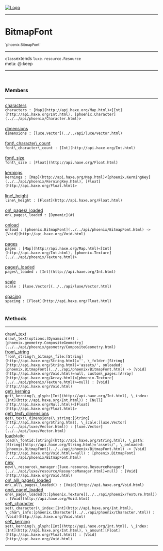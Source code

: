 
[![Logo](../../images/logo.png)](../../api/index.html)

---


<h1>BitmapFont</h1>
<small>`phoenix.BitmapFont`</small>



<hr/>

`class`extends <code><span>luxe.resource.Resource</span></code><br/><span class="meta">
meta: @:keep</span>

<hr/>


&nbsp;
&nbsp;




<h3>Members</h3> <hr/><span class="member apipage">
                <a name="characters"><a class="lift" href="#characters">characters</a></a><div class="clear"></div>
                <code class="signature apipage">characters : [Map](http://api.haxe.org/Map.html)&lt;[Int](http://api.haxe.org/Int.html), [phoenix.Character](../../api/phoenix/Character.html)&gt;</code><br/></span>
            <span class="small_desc_flat"></span><br/><span class="member apipage">
                <a name="dimensions"><a class="lift" href="#dimensions">dimensions</a></a><div class="clear"></div>
                <code class="signature apipage">dimensions : [luxe.Vector](../../api/luxe/Vector.html)</code><br/></span>
            <span class="small_desc_flat"></span><br/><span class="member apipage">
                <a name="font_character_count"><a class="lift" href="#font_character_count">font\_character\_count</a></a><div class="clear"></div>
                <code class="signature apipage">font\_character\_count : [Int](http://api.haxe.org/Int.html)</code><br/></span>
            <span class="small_desc_flat"></span><br/><span class="member apipage">
                <a name="font_size"><a class="lift" href="#font_size">font\_size</a></a><div class="clear"></div>
                <code class="signature apipage">font\_size : [Float](http://api.haxe.org/Float.html)</code><br/></span>
            <span class="small_desc_flat"></span><br/><span class="member apipage">
                <a name="kernings"><a class="lift" href="#kernings">kernings</a></a><div class="clear"></div>
                <code class="signature apipage">kernings : [Map](http://api.haxe.org/Map.html)&lt;[phoenix.KerningKey](../../api/phoenix/KerningKey.html), [Float](http://api.haxe.org/Float.html)&gt;</code><br/></span>
            <span class="small_desc_flat"></span><br/><span class="member apipage">
                <a name="line_height"><a class="lift" href="#line_height">line\_height</a></a><div class="clear"></div>
                <code class="signature apipage">line\_height : [Float](http://api.haxe.org/Float.html)</code><br/></span>
            <span class="small_desc_flat"></span><br/><span class="member apipage">
                <a name="on_pages_loaded"><a class="lift" href="#on_pages_loaded">on\_pages\_loaded</a></a><div class="clear"></div>
                <code class="signature apipage">on\_pages\_loaded : [Dynamic](#)</code><br/></span>
            <span class="small_desc_flat"></span><br/><span class="member apipage">
                <a name="onload"><a class="lift" href="#onload">onload</a></a><div class="clear"></div>
                <code class="signature apipage">onload : [phoenix.BitmapFont](../../api/phoenix/BitmapFont.html)&nbsp;-&gt; [Void](http://api.haxe.org/Void.html)</code><br/></span>
            <span class="small_desc_flat"></span><br/><span class="member apipage">
                <a name="pages"><a class="lift" href="#pages">pages</a></a><div class="clear"></div>
                <code class="signature apipage">pages : [Map](http://api.haxe.org/Map.html)&lt;[Int](http://api.haxe.org/Int.html), [phoenix.Texture](../../api/phoenix/Texture.html)&gt;</code><br/></span>
            <span class="small_desc_flat"></span><br/><span class="member apipage">
                <a name="pages_loaded"><a class="lift" href="#pages_loaded">pages\_loaded</a></a><div class="clear"></div>
                <code class="signature apipage">pages\_loaded : [Int](http://api.haxe.org/Int.html)</code><br/></span>
            <span class="small_desc_flat"></span><br/><span class="member apipage">
                <a name="scale"><a class="lift" href="#scale">scale</a></a><div class="clear"></div>
                <code class="signature apipage">scale : [luxe.Vector](../../api/luxe/Vector.html)</code><br/></span>
            <span class="small_desc_flat"></span><br/><span class="member apipage">
                <a name="spacing"><a class="lift" href="#spacing">spacing</a></a><div class="clear"></div>
                <code class="signature apipage">spacing : [Float](http://api.haxe.org/Float.html)</code><br/></span>
            <span class="small_desc_flat"></span><br/>


<h3>Methods</h3> <hr/><span class="method apipage">
            <a name="draw_text"><a class="lift" href="#draw_text">draw\_text</a></a><div class="clear"></div>
            <code class="signature apipage">draw\_text(options:[Dynamic](#)<span></span>) : [phoenix.geometry.CompositeGeometry](../../api/phoenix/geometry/CompositeGeometry.html)</code><br/><span class="small_desc_flat"></span>


</span>
<span class="method apipage">
            <a name="from_string"><a class="lift" href="#from_string">from\_string</a></a><div class="clear"></div>
            <code class="signature apipage">from\_string(\_bitmap\_file:[String](http://api.haxe.org/String.html)<span>=&#x27;&#x27;</span>, \_folder:[String](http://api.haxe.org/String.html)<span>=&#x27;assets/&#x27;</span>, onloaded:[phoenix.BitmapFont](../../api/phoenix/BitmapFont.html)&nbsp;-&gt; [Void](http://api.haxe.org/Void.html)<span>=null</span>, custom\_pages:[Array](http://api.haxe.org/Array.html)&lt;[phoenix.Texture](../../api/phoenix/Texture.html)&gt;<span>=null</span>) : [Void](http://api.haxe.org/Void.html)</code><br/><span class="small_desc_flat"></span>


</span>
<span class="method apipage">
            <a name="get_kerning"><a class="lift" href="#get_kerning">get\_kerning</a></a><div class="clear"></div>
            <code class="signature apipage">get\_kerning(\_glyph:[Int](http://api.haxe.org/Int.html)<span></span>, \_index:[Int](http://api.haxe.org/Int.html)<span></span>) : [Null](http://api.haxe.org/Null.html)&lt;[Float](http://api.haxe.org/Float.html)&gt;</code><br/><span class="small_desc_flat"></span>


</span>
<span class="method apipage">
            <a name="get_text_dimensions"><a class="lift" href="#get_text_dimensions">get\_text\_dimensions</a></a><div class="clear"></div>
            <code class="signature apipage">get\_text\_dimensions(\_string:[String](http://api.haxe.org/String.html)<span></span>, \_scale:[luxe.Vector](../../api/luxe/Vector.html)<span></span>) : [luxe.Vector](../../api/luxe/Vector.html)</code><br/><span class="small_desc_flat"></span>


</span>
<span class="method apipage">
            <a name="load"><a class="lift" href="#load">load</a></a><span class="inline-block static">static</span><div class="clear"></div>
            <code class="signature apipage">load(\_fontid:[String](http://api.haxe.org/String.html)<span></span>, \_path:[String](http://api.haxe.org/String.html)<span>=&#x27;assets/&#x27;</span>, \_onloaded:[phoenix.BitmapFont](../../api/phoenix/BitmapFont.html)&nbsp;-&gt; [Void](http://api.haxe.org/Void.html)<span>=null</span>) : [phoenix.BitmapFont](../../api/phoenix/BitmapFont.html)</code><br/><span class="small_desc_flat"></span>


</span>
<span class="method apipage">
            <a name="new"><a class="lift" href="#new">new</a></a><div class="clear"></div>
            <code class="signature apipage">new(\_resource\_manager:[luxe.resource.ResourceManager](../../api/luxe/resource/ResourceManager.html)<span>=null</span>) : [Void](http://api.haxe.org/Void.html)</code><br/><span class="small_desc_flat"></span>


</span>
<span class="method apipage">
            <a name="on_all_pages_loaded"><a class="lift" href="#on_all_pages_loaded">on\_all\_pages\_loaded</a></a><div class="clear"></div>
            <code class="signature apipage">on\_all\_pages\_loaded() : [Void](http://api.haxe.org/Void.html)</code><br/><span class="small_desc_flat"></span>


</span>
<span class="method apipage">
            <a name="one_page_loaded"><a class="lift" href="#one_page_loaded">one\_page\_loaded</a></a><div class="clear"></div>
            <code class="signature apipage">one\_page\_loaded(t:[phoenix.Texture](../../api/phoenix/Texture.html)<span></span>) : [Void](http://api.haxe.org/Void.html)</code><br/><span class="small_desc_flat"></span>


</span>
<span class="method apipage">
            <a name="set_character"><a class="lift" href="#set_character">set\_character</a></a><div class="clear"></div>
            <code class="signature apipage">set\_character(\_index:[Int](http://api.haxe.org/Int.html)<span></span>, \_char\_info:[phoenix.Character](../../api/phoenix/Character.html)<span></span>) : [Void](http://api.haxe.org/Void.html)</code><br/><span class="small_desc_flat"></span>


</span>
<span class="method apipage">
            <a name="set_kerning"><a class="lift" href="#set_kerning">set\_kerning</a></a><div class="clear"></div>
            <code class="signature apipage">set\_kerning(\_glyph:[Int](http://api.haxe.org/Int.html)<span></span>, \_index:[Int](http://api.haxe.org/Int.html)<span></span>, \_amount:[Float](http://api.haxe.org/Float.html)<span></span>) : [Void](http://api.haxe.org/Void.html)</code><br/><span class="small_desc_flat"></span>


</span>



<hr/>

&nbsp;
&nbsp;
&nbsp;
&nbsp;